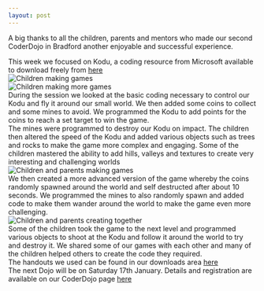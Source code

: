 ```yaml
---
layout: post
---
```

A big thanks to all the children, parents and mentors who made our second CoderDojo in Bradford another enjoyable and successful experience.

This week we focused on Kodu, a&nbsp;coding resource from Microsoft available to download freely from [here](https://www.kodugamelab.com/)  
![Children making games](http://theblog.is/lac/files/2014/12/CD2-image1-300x168.jpg)  
![Children making more games](http://theblog.is/lac/files/2014/12/CD2-image2-300x168.jpg)  
During the session we looked at the basic coding necessary to control our Kodu and fly it around our small world. We then added some coins to collect and some mines to avoid. We programmed the Kodu to add points for the coins to reach a set target to win the game.  
The mines were programmed to destroy our Kodu on impact. The children then altered the speed of the Kodu and added various objects such as trees and rocks to make the game more complex and engaging. Some of the children mastered the ability to add hills, valleys and textures to create very interesting and challenging worlds  
![Children and parents making games](http://theblog.is/lac/files/2014/12/CD2-image3-300x168.jpg)  
We then created a more advanced version of the game whereby the coins randomly spawned around the world and self destructed after about 10 seconds. We programmed the mines to also randomly spawn and added code to make them wander around the world to make the game even more challenging.  
![Children and parents creating together](http://theblog.is/lac/files/2014/12/CD2-image4-300x168.jpg)  
Some of the children took the game to the next level and programmed various objects to shoot at the Kodu and follow it around the world to try and destroy it. 
We shared some of our games with each other and many of the children helped others to create the code they required.   
The handouts we used can be found in our downloads area [here](http://www.ticbradford.com/downloads/coderdojo)  
The next Dojo will be on Saturday 17th January. Details and registration are available on our CoderDojo page [here](http://www.ticbradford.com/coderdojo)
